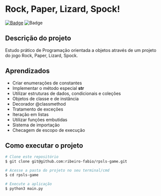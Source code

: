 # Rock, Paper, Lizard, Spock!

[![Badge](https://img.shields.io/badge/Made_with-Python-blue?style=for-the-badge&logo=Python)](https://python.org/)
![Badge](https://img.shields.io/badge/Status-Concluído-brightgreen?style=for-the-badge)

## Descrição do projeto

Estudo prático de Programação orientada a objetos através de um projeto do jogo Rock, Paper, Lizard, Spock.

## Aprendizados

- Criar enumerações de constantes
- Implementar o método especial **str**
- Utilizar estruturas de dados, condicionais e coleções
- Objetos de classe e de instância
- Decorador @classmethod
- Tratamento de exceções
- Iteração em listas
- Utilizar funções embutidas
- Sistema de importação
- Checagem de escopo de execução

## Como executar o projeto

```bash
# Clone este repositório
$ git clone git@github.com:ribeiro-fabio/rpsls-game.git

# Acesse a pasta do projeto no seu terminal/cmd
$ cd rpsls-game

# Execute a aplicação
$ python3 main.py
```
